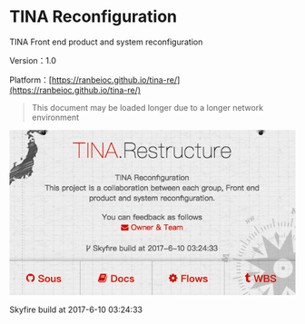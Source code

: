 # TINA Reconfiguration

TINA Front end product and system reconfiguration

Version：1.0

Platform：[https://ranbeioc.github.io/tina-re/](https://ranbeioc.github.io/tina-re/)

> This document may be loaded longer due to a longer network environment

![](/assets/Snip20170612_29.png)

Skyfire build at 2017-6-10 03:24:33

